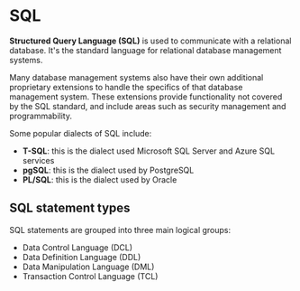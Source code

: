 # SQL

**Structured Query Language (SQL)** is used to communicate with a relational database. It's the standard language for relational database management systems.

Many database management systems also have their own additional proprietary extensions to handle the specifics of that database management system. These extensions provide functionality not covered by the SQL standard, and include areas such as security management and programmability.

Some popular dialects of SQL include:
- **T-SQL**: this is the dialect used Microsoft SQL Server and Azure SQL services
- **pgSQL**: this is the dialect used by PostgreSQL
- **PL/SQL**: this is the dialect used by Oracle

## SQL statement types

SQL statements are grouped into three main logical groups:
- Data Control Language (DCL)
- Data Definition Language (DDL)
- Data Manipulation Language (DML)
- Transaction Control Language (TCL)